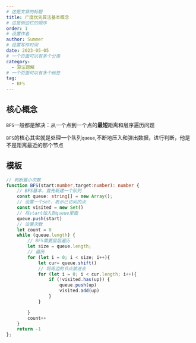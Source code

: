 ```yaml
---
# 这是文章的标题
title: 广度优先算法基本概念
# 这是侧边栏的顺序
order: 1
# 设置作者
author: Summer
# 设置写作时间
date: 2023-05-05
# 一个页面可以有多个分类
category:
  - 算法题解
# 一个页面可以有多个标签
tag:
  - BFS
---
```



## 核心概念

`BFS`一般都是解决：从一个点到一个点的**最短**距离和层序遍历问题

`BFS`的核心其实就是处理一个队列`queue`,不断地压入和弹出数据，进行判断，他是不是距离最近的那个节点

## 模板

```typescript
// 判断最小次数
function BFS(start:number,target:number): number {
    // BFS基本，首先新建一个队列
    const queue: string[] = new Array();
    // 设置一个set，表示已访问的点
    const visited = new Set()
    // 将start加入到queue里面
    queue.push(start)
    // 设置次数
    let count = 0
    while (queue.length) {
        // BFS需要层层遍历
        let size = queue.length;
        // 遍历
        for (let i = 0; i < size; i++){
            let cur= queue.shift()
            // 将周边的节点放进去
            for (let i = 0; i < cur.length; i++){
                if (!visited.has(up)) {
                    queue.push(up)
                    visited.add(up)
                }
            }

        }
        count++
    }
    return -1
};
```
